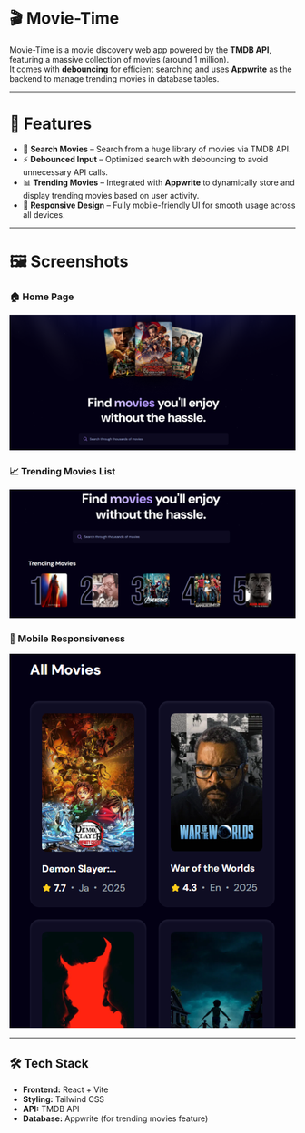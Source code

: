 # 🎬 Movie-Time  

Movie-Time is a movie discovery web app powered by the **TMDB API**, featuring a massive collection of movies (around 1 million).  
It comes with **debouncing** for efficient searching and uses **Appwrite** as the backend to manage trending movies in database tables.  

---

# 🚀 Features  

- 🔎 **Search Movies** – Search from a huge library of movies via TMDB API.  
- ⚡ **Debounced Input** – Optimized search with debouncing to avoid unnecessary API calls.  
- 📊 **Trending Movies** – Integrated with **Appwrite** to dynamically store and display trending movies based on user activity.  
- 📱 **Responsive Design** – Fully mobile-friendly UI for smooth usage across all devices.  

---

# 🖼️ Screenshots  

### 🏠 Home Page  
![Home Page](https://github.com/usamam46-git/Movie-Time/blob/main/Homepage.png?raw=true)  



### 📈 Trending Movies List  
![Trending List](https://github.com/usamam46-git/Movie-Time/blob/main/Trending.png?raw=true)  



### 📱 Mobile Responsiveness  
![Mobile Responsive](https://github.com/usamam46-git/Movie-Time/blob/main/Mobile%20page%20responsiveness.png?raw=true)  

---

## 🛠️ Tech Stack  

- **Frontend:** React + Vite  
- **Styling:** Tailwind CSS  
- **API:** TMDB API  
- **Database:** Appwrite (for trending movies feature)  
